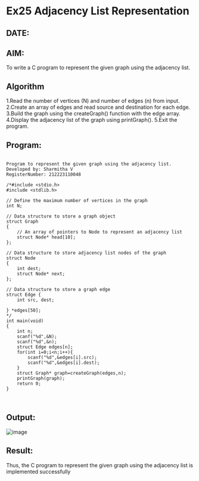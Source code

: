 # Ex25 Adjacency List Representation
## DATE:
## AIM:
To write a C program to represent the given graph using the adjacency list.

## Algorithm

1.Read the number of vertices (N) and number of edges (n) from input.
2.Create an array of edges and read source and destination for each edge.
3.Build the graph using the createGraph() function with the edge array.
4.Display the adjacency list of the graph using printGraph().
5.Exit the program.  

## Program:
```

Program to represent the given graph using the adjacency list.
Developed by: Sharmitha V
RegisterNumber: 212223110048

/*#include <stdio.h>
#include <stdlib.h>
 
// Define the maximum number of vertices in the graph
int N; 
 
// Data structure to store a graph object
struct Graph
{
    // An array of pointers to Node to represent an adjacency list
    struct Node* head[10];
};
 
// Data structure to store adjacency list nodes of the graph
struct Node
{
    int dest;
    struct Node* next;
};
 
// Data structure to store a graph edge
struct Edge {
    int src, dest;
   
} *edges[50];
*/
int main(void)
{   
    int n;
    scanf("%d",&N);
    scanf("%d",&n);
    struct Edge edges[n];
    for(int i=0;i<n;i++){
        scanf("%d",&edges[i].src);
        scanf("%d",&edges[i].dest);
    }
    struct Graph* graph=createGraph(edges,n);
    printGraph(graph);
    return 0;
}



```

## Output:

![image](https://github.com/user-attachments/assets/b13f3249-b32b-48e2-9cd4-a26e70f5bcd5)


## Result:
Thus, the C program to represent the given graph using the adjacency list is implemented successfully
